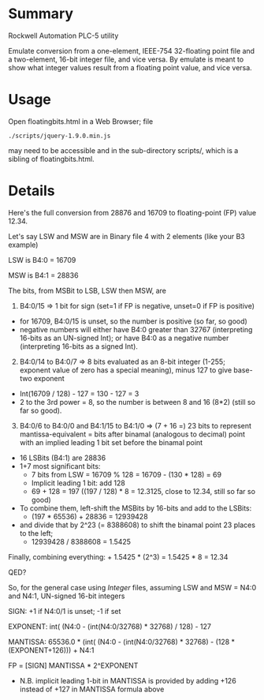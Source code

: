 Summary
=======

  Rockwell Automation PLC-5 utility

  Emulate conversion from a one-element, IEEE-754 32-floating point file
  and a two-element, 16-bit integer file, and vice versa.  By emulate is
  meant to show what integer values result from a floating point value, and
  vice versa.


Usage
=====

  Open floatingbits.html in a Web Browser; file 

    ./scripts/jquery-1.9.0.min.js

  may need to be accessible and in the sub-directory scripts/, which is a
  sibling of floatingbits.html.


Details
=======


Here's the full conversion from 28876 and 16709 to floating-point (FP)
value 12.34.


Let's say LSW and MSW are in Binary file 4 with 2 elements  (like your B3
example)


LSW is B4:0 = 16709

MSW is B4:1 = 28836


The bits, from MSBit to LSB, LSW then MSW, are

1. B4:0/15 => 1 bit for sign (set=1 if FP is negative, unset=0 if FP is
positive)
 - for 16709, B4:0/15 is unset, so the number is positive (so far, so good)
 - negative numbers will either have B4:0 greater than 32767 (interpreting
16-bits as an UN-signed Int); or have B4:0 as a negative
number (interpreting 16-bits as a signed Int).
2. B4:0/14 to B4:0/7 => 8 bits evaluated as an 8-bit integer (1-255;
exponent value of zero has a special meaning), minus 127 to give base-two
exponent
 - Int(16709 / 128) - 127 = 130 - 127 = 3
 - 2 to the 3rd power = 8, so the number is between 8 and 16 (8*2) (still
so far so good).
3. B4:0/6 to B4:0/0 and B4:1/15 to B4:1/0 => (7 + 16 =) 23 bits to
represent mantissa-equivalent = bits after binamal (analogous to decimal)
point with an implied leading 1 bit set before the binamal point
 - 16 LSBits (B4:1) are 28836
 - 1+7 most significant bits:
     - 7 bits from LSW = 16709 % 128 = 16709 - (130 * 128) = 69
     - Implicit leading 1 bit:  add 128
     - 69 + 128 = 197  ((197 / 128) * 8 = 12.3125, close to 12.34, still so
far so good)
 - To combine them, left-shift the MSBits by 16-bits and add to the LSBits:
     - (197 * 65536) + 28836 = 12939428
 - and divide that by 2^23 (= 8388608) to shift the binamal point 23 places
to the left;
     - 12939428 / 8388608 = 1.5425

Finally, combining everything: + 1.5425 * (2^3) = 1.5425 * 8 = 12.34


QED?


So, for the general case using *Integer* files, assuming LSW and MSW = N4:0
and N4:1, UN-signed 16-bit integers

SIGN:  +1 if N4:0/1 is unset; -1 if set

EXPONENT:  int( (N4:0 - (int(N4:0/32768) * 32768) / 128) - 127

MANTISSA:  65536.0 * (int( (N4:0 - (int(N4:0/32768) * 32768) - (128 *
(EXPONENT+126))) + N4:1

FP = [SIGN]  MANTISSA * 2^EXPONENT


- N.B. implicit leading 1-bit in MANTISSA is provided by adding +126
instead of +127 in MANTISSA formula above
